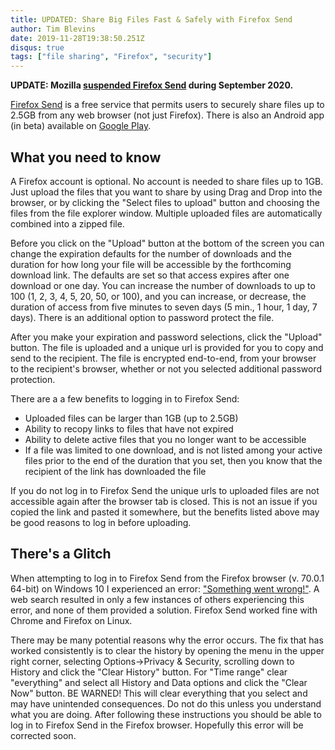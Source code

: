 ```yaml
---
title: UPDATED: Share Big Files Fast & Safely with Firefox Send
author: Tim Blevins
date: 2019-11-28T19:38:50.251Z
disqus: true
tags: ["file sharing", "Firefox", "security"]
---
```

**UPDATE: Mozilla [suspended Firefox Send](https://support.mozilla.org/en-US/kb/what-happened-firefox-send) during September 2020.**

[Firefox Send](https://send.firefox.com/) is a free service that permits users to securely share files up to 2.5GB from any web browser (not just Firefox). There is also an Android app (in beta) available on [Google Play](https://play.google.com/store/apps/details?id=org.mozilla.firefoxsend&hl=en_US).

## What you need to know

A Firefox account is optional. No account is needed to share files up to 1GB. Just upload the files that you want to share by using Drag and Drop into the browser, or by clicking the "Select files to upload" button and choosing the files from the file explorer window. Multiple uploaded files are automatically combined into a zipped file.

Before you click on the "Upload" button at the bottom of the screen you can change the expiration defaults for the number of downloads and the duration for how long your file will be accessible by the forthcoming download link. The defaults are set so that access expires after one download or one day. You can increase the number of downloads to up to 100 (1, 2, 3, 4, 5, 20, 50, or 100), and you can increase, or decrease, the duration of access from five minutes to seven days (5 min., 1 hour, 1 day, 7 days). There is an additional option to password protect the file.

After you make your expiration and password selections, click the "Upload" button. The file is uploaded and a unique url is provided for you to copy and send to the recipient. The file is encrypted end-to-end, from your browser to the recipient's browser, whether or not you selected additional password protection.

There are a a few benefits to logging in to Firefox Send:

* Uploaded files can be larger than 1GB (up to 2.5GB)
* Ability to recopy links to files that have not expired
* Ability to delete active files that you no longer want to be accessible
* If a file was limited to one download, and is not listed among your active files prior to the end of the duration that you set, then you know that the recipient of the link has downloaded the file

If you do not log in to Firefox Send the unique urls to uploaded files are not accessible again after the browser tab is closed. This is not an issue if you copied the link and pasted it somewhere, but the benefits listed above may be good reasons to log in before uploading.

## There's a Glitch

When attempting to log in to Firefox Send from the Firefox browser (v. 70.0.1 64-bit) on Windows 10 I experienced an error: ["Something went wrong!"](https://send.firefox.com/error). A web search resulted in only a few instances of others experiencing this error, and none of them provided a solution. Firefox Send worked fine with Chrome and Firefox on Linux.

There may be many potential reasons why the error occurs. The fix that has worked consistently is to clear the history by opening the menu in the upper right corner, selecting Options->Privacy & Security, scrolling down to History and click the "Clear History" button. For "Time range" clear "everything" and select all History and Data options and click the "Clear Now" button. BE WARNED! This will clear everything that you select and may have unintended consequences. Do not do this unless you understand what you are doing. After following these instructions you should be able to log in to Firefox Send in the Firefox browser. Hopefully this error will be corrected soon.
